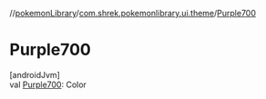 //[pokemonLibrary](../../index.md)/[com.shrek.pokemonlibrary.ui.theme](index.md)/[Purple700](-purple700.md)

# Purple700

[androidJvm]\
val [Purple700](-purple700.md): <!---  GfmCommand {"@class":"org.jetbrains.dokka.gfm.ResolveLinkGfmCommand","dri":{"packageName":"androidx.compose.ui.graphics","classNames":"Color","callable":null,"target":{"@class":"org.jetbrains.dokka.links.PointingToDeclaration"},"extra":null}} --->Color<!--- --->
